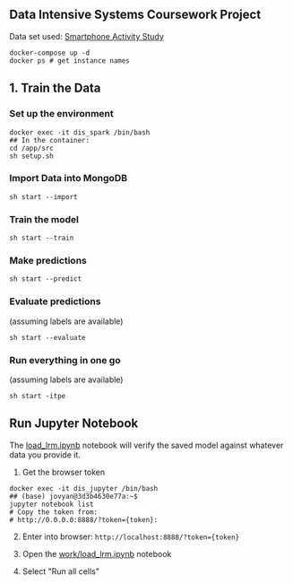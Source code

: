 ## Data Intensive Systems Coursework Project

Data set used: [Smartphone Activity Study](https://www.apispreadsheets.com/datasets/122)

```shell
docker-compose up -d
docker ps # get instance names
```

## 1. Train the Data

### Set up the environment
```shell
docker exec -it dis_spark /bin/bash
## In the container:
cd /app/src
sh setup.sh
```
### Import Data into MongoDB
```shell
sh start --import
```

### Train the model
```shell
sh start --train
```

### Make predictions 
```shell
sh start --predict
```

### Evaluate predictions 
(assuming labels are available)
```shell
sh start --evaluate
```


### Run everything in one go
(assuming labels are available)
```shell
sh start -itpe
```


## Run Jupyter Notebook

The [load_lrm.ipynb](app/work/load_lrm.ipynb) notebook will verify the saved model against whatever data you provide it.
1. Get the browser token
```shell
docker exec -it dis_jupyter /bin/bash
## (base) jovyan@3d3b4630e77a:~$
jupyter notebook list
# Copy the token from:
# http://0.0.0.0:8888/?token={token}:
```

2. Enter into browser: `http://localhost:8888/?token={token}`

3. Open the [work/load_lrm.ipynb](app/work/load_lrm.ipynb) notebook

4. Select "Run all cells"
